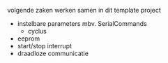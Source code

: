 
volgende zaken werken samen in dit template project
* instelbare parameters mbv. SerialCommands 
  * cyclus
* eeprom
* start/stop interrupt
* draadloze communicatie
